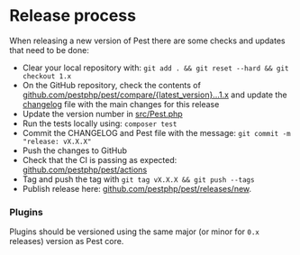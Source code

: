 # Release process

When releasing a new version of Pest there are some checks and updates that need to be done:

- Clear your local repository with: `git add . && git reset --hard && git checkout 1.x` 
- On the GitHub repository, check the contents of [github.com/pestphp/pest/compare/{latest_version}...1.x](https://github.com/pestphp/pest/compare/{latest_version}...1.x) and update the [changelog](CHANGELOG.md) file with the main changes for this release
- Update the version number in [src/Pest.php](src/Pest.php)
- Run the tests locally using: `composer test`
- Commit the CHANGELOG and Pest file with the message: `git commit -m "release: vX.X.X"`
- Push the changes to GitHub
- Check that the CI is passing as expected: [github.com/pestphp/pest/actions](https://github.com/pestphp/pest/actions)
- Tag and push the tag with `git tag vX.X.X && git push --tags`
- Publish release here: [github.com/pestphp/pest/releases/new](https://github.com/pestphp/pest/releases/new).

### Plugins

Plugins should be versioned using the same major (or minor for `0.x` releases) version as Pest core.
